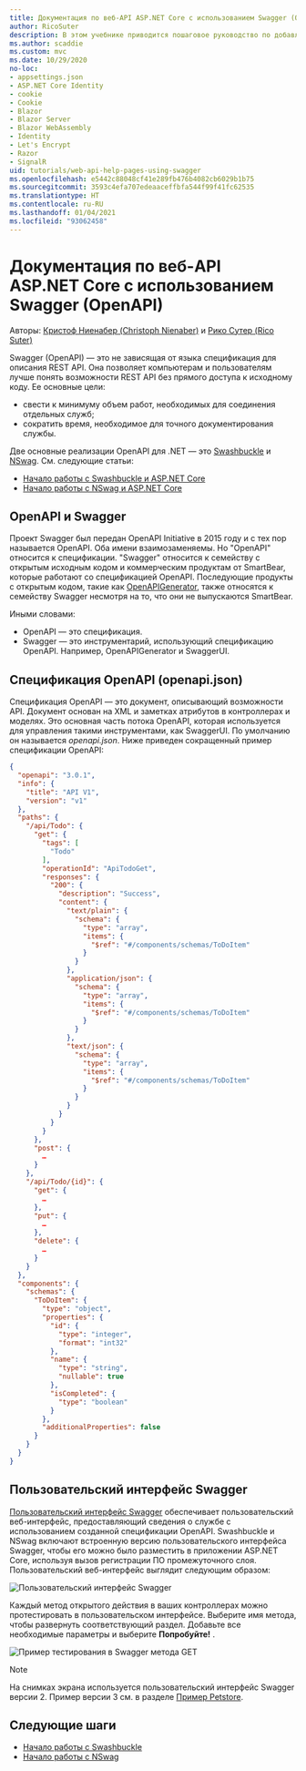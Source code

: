 ```yaml
---
title: Документация по веб-API ASP.NET Core с использованием Swagger (OpenAPI)
author: RicoSuter
description: В этом учебнике приводится пошаговое руководство по добавлению Swagger для составления документации и страниц справки к приложению веб-API.
ms.author: scaddie
ms.custom: mvc
ms.date: 10/29/2020
no-loc:
- appsettings.json
- ASP.NET Core Identity
- cookie
- Cookie
- Blazor
- Blazor Server
- Blazor WebAssembly
- Identity
- Let's Encrypt
- Razor
- SignalR
uid: tutorials/web-api-help-pages-using-swagger
ms.openlocfilehash: e5442c88048cf41e289fb476b4082cb6029b1b75
ms.sourcegitcommit: 3593c4efa707edeaaceffbfa544f99f41fc62535
ms.translationtype: HT
ms.contentlocale: ru-RU
ms.lasthandoff: 01/04/2021
ms.locfileid: "93062458"
---
```

# <a name="aspnet-core-web-api-documentation-with-swagger--openapi"></a>Документация по веб-API ASP.NET Core с использованием Swagger (OpenAPI)

Авторы: [Кристоф Ниенабер (Christoph Nienaber)](https://twitter.com/zuckerthoben) и [Рико Сутер (Rico Suter)](https://blog.rsuter.com/)

Swagger (OpenAPI) — это не зависящая от языка спецификация для описания REST API. Она позволяет компьютерам и пользователям лучше понять возможности REST API без прямого доступа к исходному коду. Ее основные цели:

* свести к минимуму объем работ, необходимых для соединения отдельных служб;
* сократить время, необходимое для точного документирования службы.

Две основные реализации OpenAPI для .NET — это [Swashbuckle](https://github.com/domaindrivendev/Swashbuckle.AspNetCore) и [NSwag](https://github.com/RicoSuter/NSwag). См. следующие статьи:

* [Начало работы с Swashbuckle и ASP.NET Core](xref:tutorials/get-started-with-swashbuckle)
* [Начало работы с NSwag и ASP.NET Core](xref:tutorials/get-started-with-nswag)

## <a name="openapi-vs-swagger"></a>OpenAPI и Swagger

Проект Swagger был передан OpenAPI Initiative в 2015 году и с тех пор называется OpenAPI. Оба имени взаимозаменяемы. Но "OpenAPI" относится к спецификации. "Swagger" относится к семейству с открытым исходным кодом и коммерческим продуктам от SmartBear, которые работают со спецификацией OpenAPI. Последующие продукты с открытым кодом, такие как [OpenAPIGenerator](https://github.com/OpenAPITools/openapi-generator), также относятся к семейству Swagger несмотря на то, что они не выпускаются SmartBear.

Иными словами:

* OpenAPI — это спецификация.
* Swagger — это инструментарий, использующий спецификацию OpenAPI. Например, OpenAPIGenerator и SwaggerUI.

## <a name="openapi-specification-openapijson"></a>Спецификация OpenAPI (openapi.json)

Спецификация OpenAPI — это документ, описывающий возможности API. Документ основан на XML и заметках атрибутов в контроллерах и моделях. Это основная часть потока OpenAPI, которая используется для управления такими инструментами, как SwaggerUI. По умолчанию он называется *openapi.json*. Ниже приведен сокращенный пример спецификации OpenAPI:

```json
{
  "openapi": "3.0.1",
  "info": {
    "title": "API V1",
    "version": "v1"
  },
  "paths": {
    "/api/Todo": {
      "get": {
        "tags": [
          "Todo"
        ],
        "operationId": "ApiTodoGet",
        "responses": {
          "200": {
            "description": "Success",
            "content": {
              "text/plain": {
                "schema": {
                  "type": "array",
                  "items": {
                    "$ref": "#/components/schemas/ToDoItem"
                  }
                }
              },
              "application/json": {
                "schema": {
                  "type": "array",
                  "items": {
                    "$ref": "#/components/schemas/ToDoItem"
                  }
                }
              },
              "text/json": {
                "schema": {
                  "type": "array",
                  "items": {
                    "$ref": "#/components/schemas/ToDoItem"
                  }
                }
              }
            }
          }
        }
      },
      "post": {
        …
      }
    },
    "/api/Todo/{id}": {
      "get": {
        …
      },
      "put": {
        …
      },
      "delete": {
        …
      }
    }
  },
  "components": {
    "schemas": {
      "ToDoItem": {
        "type": "object",
        "properties": {
          "id": {
            "type": "integer",
            "format": "int32"
          },
          "name": {
            "type": "string",
            "nullable": true
          },
          "isCompleted": {
            "type": "boolean"
          }
        },
        "additionalProperties": false
      }
    }
  }
}
```

## <a name="swagger-ui"></a>Пользовательский интерфейс Swagger

[Пользовательский интерфейс Swagger](https://swagger.io/swagger-ui/) обеспечивает пользовательский веб-интерфейс, предоставляющий сведения о службе с использованием созданной спецификации OpenAPI. Swashbuckle и NSwag включают встроенную версию пользовательского интерфейса Swagger, чтобы его можно было разместить в приложении ASP.NET Core, используя вызов регистрации ПО промежуточного слоя. Пользовательский веб-интерфейс выглядит следующим образом:

![Пользовательский интерфейс Swagger](web-api-help-pages-using-swagger/_static/swagger-ui.png)

Каждый метод открытого действия в ваших контроллерах можно протестировать в пользовательском интерфейсе. Выберите имя метода, чтобы развернуть соответствующий раздел. Добавьте все необходимые параметры и выберите **Попробуйте!** .

![Пример тестирования в Swagger метода GET](web-api-help-pages-using-swagger/_static/get-try-it-out.png)

> [!NOTE]
> На снимках экрана используется пользовательский интерфейс Swagger версии 2. Пример версии 3 см. в разделе [Пример Petstore](https://petstore.swagger.io/).

## <a name="next-steps"></a>Следующие шаги

* [Начало работы с Swashbuckle](xref:tutorials/get-started-with-swashbuckle)
* [Начало работы с NSwag](xref:tutorials/get-started-with-nswag)
